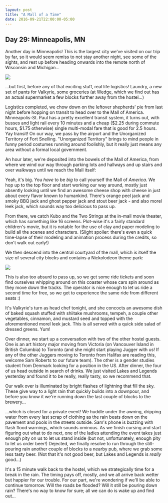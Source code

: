 ```yaml
---
layout: post
title: "A Mall of a Time"
date: 2016-09-21T22:00:00-05:00
---
```


## Day 29: Minneapolis, MN

Another day in Minneapolis!  This is the largest city we've visited on our trip by far, so it would seem remiss to not stay another night, see some of the sights, and rest up before heading onwards into the remote north of Wisconsin and Michigan...

![](https://lh3.googleusercontent.com/wy0_C4nJaPQuPsPjgn89LMPKkhwxc_w2ziZouKP4-DkVO4MaalNzPReRLL4XgoOuiIlZATegLJG2Wzswwsp0WCnPuOxQ3S4RBhYDYSgiCdPr34t5du1guNOb1nrlivjpfGCkJKhZI6AdDTlBZOGzulnQyUFf-xjxT1mk_2yx1DtkLV4JFEmbb_pQJGDR1r0QCJnzK7O3WL6MFQqXKEuYTv-nPBYrF-xQYNWlW1t7_E8_9Wwcll_kD_Dncr2cGRtcsNB8ENV8Yu2iu1pGNUZmpBz3iDGYOu_XwCWbC2RVjgBiSl9jS0MmS8hpGGGxrUnnyXLl6QBtoRpHTeeUiwf-YRJD-6YXF_QodyyTzBw2fCwCswy9eX4Vts9NEr5nAih5U9U6j5TFSqQwHI9iFjhLlfw3C24XKIsAhPH5a1EdjxotedtVm_oVYifX3rODtOmv_8CAdSGA3N2iSo7REtUUQqT51xL-TJkOZihCEN21wBQ-3NyUGK9oP2GmBeK0RiZIPcaGQ_bs2EXeiiHBWqxzHcqXi_SAlXr47NNsfTHCUOn4D7hrdQbsPDrt6NJ9aCbfe8rZImg7INAlqh1F8aqsB2ih88DVzHAfI3DB9cqBu41m=w1413-h799-no)

...but first, before any of that exciting stuff, real life logistics!  Laundry, a new set of pants for Valkyrie, some groceries (at Wedge, which we find out has an actual supermarket a few blocks further away from the hostel...)

Logistics completed, we chow down on the leftover shepherds' pie from last night before hopping on transit to head over to the Mall of America.  Minneapolis-St. Paul has a pretty excellent transit system, it turns out, with busses and light rail every 10 minutes and a cheap ($2.25 during commute hours, $1.75 otherwise) single multi-modal fare that is good for 2.5 hours.  Yay transit!  On our way, we pass by the airport and the Unorganized Territory of Fort Snelling.  "Unorganized Territory" brings to mind people in funny period costumes running around foolishly, but it really just means any area without a formal local government.

An hour later, we're deposited into the bowels of the Mall of America, from where we wind our way through parking lots and hallways and up stairs and over walkways until we reach the Mall itself:

Yeah, it's big.  You *have* to be *big* to call yourself the Mall of *America*.  We hop up to the top floor and start working our way around, mostly just absently looking until we find an awesome cheese shop with cheese in just about every flavor known to humankind.  There's orange peel jack and smoky BBQ jack and ghost pepper jack and stout beer jack - and also morel leek jack, which sounds way too delicious to pass up.

From there, we catch Kubo and the Two Strings at the in-mall movie theater, which has something like 16 screens.  Plot-wise it's a fairly standard children's movie, but it is notable for the use of clay and paper modeling to build all the scenes and characters.  (Slight spoiler: there's even a quick time-lapse of their modeling and animation process during the credits, so don't walk out early!)

We then descend into the central courtyard of the mall, which is itself the size of several city blocks and contains a Nickolodeon theme park:

![](https://lh3.googleusercontent.com/ujoDJizS-LBEJaSO-FiQJwcB9mhW4Vluy3mrHk5Xd90PrjqzmuFERmWcuzS_K2dw1KHZ8K9WC0YF-8qKyvUbLZD1n4LAwg68HBTSx4GqliwoIBJwRrdIlRnwofwkfvydnZMgkspShsPpMmns51C8NU5AghPMnzfv81MvLzLwNJ6SrwcEiogtJboinDfAmhWgsLZLLYhGTzvkdOt6cjQlR9pdvoYEUCFZQyGooC-JGfWh2NAhtjc7B_h0-uXKp_7MK2oxFto7DJwMCWggB-svgtgh9slETDR-A0-vy0wRU0YdcL0sB97WkRCxDZ0yKPVI9SrMqN_HRQjpOXg7h52Zs-5XmawRNzjU0T9QQHLxdJw83BNsFPkOiPY4e8qjIa3JNkDcRKCTlGEGRU4Cm4Pb0BHOBvJwNBiKSuEW7z6kykHOKwmHUvlmepTrlOY1aqw1XdlBAcHMueTIQihOpN3oekJZfFjOUbhbVMpX2VsshkVyd7Rb9ZrmzdJkNcFWMkfUBh7DKWN1uvknln0DJUn8j-Bj2LR30AGhGQtEPqWxIVesj_ydsiaeLzfH2IwVZdewLYSKkUpNf3_TDyq3CJvFy0ZV1v5hpU3YD9ec103_oeg=w1413-h799-no)

This is also too absurd to pass up, so we get some ride tickets and soon find ourselves whipping around on this coaster whose cars spin around as they move down the tracks.  The operator is nice enough to let us ride a second time for free, so we get to experience the same ride from different seats :)

It's Valkyrie's turn as head chef tonight, and she concocts an awesome dish of baked squash stuffed with shiitake mushrooms, tempeh, a couple other vegetables, cinnamon, and mustard seed and topped with the aforementioned morel leek jack.  This is all served with a quick side salad of dressed greens.  Yum!

Over dinner, we start up a conversation with two of the other hostel guests.  One is an art history major moving from Victoria (on Vancouver Island in British Columbia) to Toronto (and she might start playing Jugger with us!  If any of the other Juggers moving to Toronto from Halifax are reading this, welcome Sam Roberts to our future team).  The other is a gender studies student from Denmark looking for a position in the US.  After dinner, the four of us head outside in search of drinks.  We just visited Lakes and Legends yesterday and found it to be really, really tasty, so we recommend that.

Our walk over is illuminated by bright flashes of lightning that fill the sky.  These give way to a light rain that quickly builds into a downpour, and before you know it we're running down the last couple of blocks to the brewery...

...which is closed for a private event!  We huddle under the awning, dripping water from every last scrap of clothing as the rain beats down on the pavement and pools in the streets outside.  Sam's phone is buzzing with flash flood warnings, which sounds ominous.  As we finish cursing and start figuring out what to do next, one of the ladies attending the event takes just enough pity on us to let us stand inside (but not, unfortunately, enough pity to let us order beer!)  Dejected, we finally resolve to run through the still-pouring rain another couple of blocks to a nearby pub, where we grab some less tasty beer.  (Not that it's not good beer, but Lakes and Legends is *really* good...)

It's a 15 minute walk back to the hostel, which we strategically time for a break in the rain.  The timing pays off, mostly, and we all arrive back wetter but happier for our trouble.  For our part, we're wondering if we'll be able to continue tomorrow.  Will the roads be flooded?  Will it still be pouring down rain?  There's no way to know for sure; all we can do is wake up and find out...
